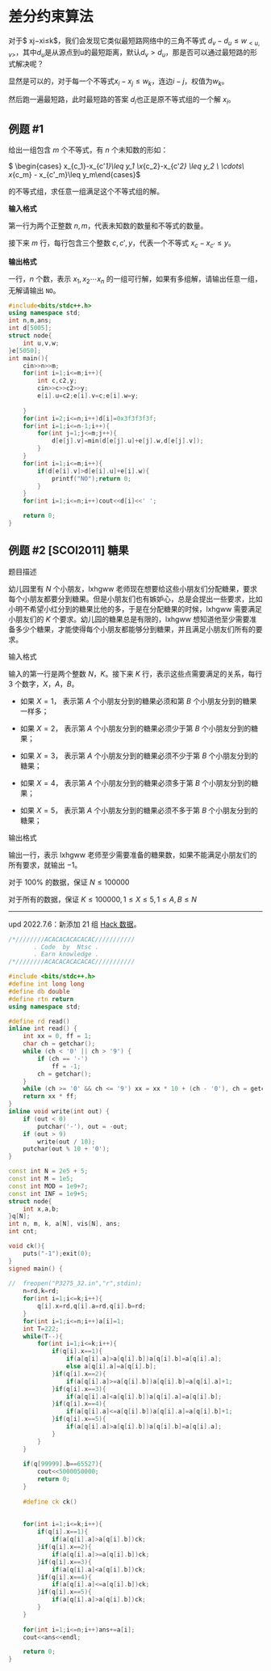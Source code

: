 # 差分约束算法

对于$ xj​−xi​≤k$，我们会发现它类似最短路网络中的三角不等式 $d_v​−d_u​≤w_{<u,v>}$，其中$d_u$是从源点到u的最短距离，默认$d_v>d_u$​，那是否可以通过最短路的形式解决呢？

显然是可以的，对于每一个不等式$x_i-x_j≤w_k$，连边$i-j$，权值为$w_k$。

然后跑一遍最短路，此时最短路的答案 $d_i​$ 也正是原不等式组的一个解 $x_i​$。



## **例题 #1**

给出一组包含 $m$ 个不等式，有 $n$ 个未知数的形如：

$ \begin{cases} x_{c_1}-x_{c'_1}\leq y_1 \\x_{c_2}-x_{c'_2} \leq y_2 \\ \cdots\\ x_{c_m} - x_{c'_m}\leq y_m\end{cases}$

的不等式组，求任意一组满足这个不等式组的解。

**输入格式**

第一行为两个正整数 $n,m$，代表未知数的数量和不等式的数量。

接下来 $m$ 行，每行包含三个整数 $c,c',y$，代表一个不等式 $x_c-x_{c'}\leq y$。

**输出格式**

一行，$n$ 个数，表示 $x_1 , x_2 \cdots x_n$ 的一组可行解，如果有多组解，请输出任意一组，无解请输出 `NO`。



```C++
#include<bits/stdc++.h>
using namespace std;
int n,m,ans;
int d[5005];
struct node{
	int u,v,w;
}e[5050];
int main(){
	cin>>n>>m;
	for(int i=1;i<=m;i++){
		int c,c2,y;
		cin>>c>>c2>>y;
		e[i].u=c2;e[i].v=c;e[i].w=y;
	
	}
	for(int i=2;i<=n;i++)d[i]=0x3f3f3f3f;
	for(int i=1;i<=n-1;i++){
		for(int j=1;j<=m;j++){
			d[e[j].v]=min(d[e[j].u]+e[j].w,d[e[j].v]);
		}
	}
	for(int i=1;i<=m;i++){
		if(d[e[i].v]>d[e[i].u]+e[i].w){
			printf("NO");return 0;
		}
	}
	for(int i=1;i<=n;i++)cout<<d[i]<<' ';

    return 0;
}
```

## 例题 #2 [SCOI2011] 糖果

题目描述

幼儿园里有 $N$ 个小朋友，$\text{lxhgww}$ 老师现在想要给这些小朋友们分配糖果，要求每个小朋友都要分到糖果。但是小朋友们也有嫉妒心，总是会提出一些要求，比如小明不希望小红分到的糖果比他的多，于是在分配糖果的时候，$\text{lxhgww}$ 需要满足小朋友们的 $K$ 个要求。幼儿园的糖果总是有限的，$\text{lxhgww}$ 想知道他至少需要准备多少个糖果，才能使得每个小朋友都能够分到糖果，并且满足小朋友们所有的要求。

输入格式

输入的第一行是两个整数 $N$，$K$。接下来 $K$ 行，表示这些点需要满足的关系，每行 $3$ 个数字，$X$，$A$，$B$。

- 如果 $X=1$， 表示第 $A$ 个小朋友分到的糖果必须和第 $B$ 个小朋友分到的糖果一样多；

- 如果 $X=2$， 表示第 $A$ 个小朋友分到的糖果必须少于第 $B$ 个小朋友分到的糖果；

- 如果 $X=3$， 表示第 $A$ 个小朋友分到的糖果必须不少于第 $B$ 个小朋友分到的糖果；

- 如果 $X=4$， 表示第 $A$ 个小朋友分到的糖果必须多于第 $B$ 个小朋友分到的糖果；

- 如果 $X=5$， 表示第 $A$ 个小朋友分到的糖果必须不多于第 $B$ 个小朋友分到的糖果；

输出格式

输出一行，表示 $\text{lxhgww}$ 老师至少需要准备的糖果数，如果不能满足小朋友们的所有要求，就输出 $-1$。

对于 $100\%$ 的数据，保证 $N\leq100000$

对于所有的数据，保证 $K\leq100000, 1\leq X\leq5, 1\leq A, B\leq N$

---

$\text{upd 2022.7.6}$：新添加 $21$ 组 [Hack 数据](https://www.luogu.com.cn/discuss/454051)。

```C++
/*////////ACACACACACACAC///////////
       . Code  by  Ntsc .
       . Earn knowledge .
/*////////ACACACACACACAC///////////

#include <bits/stdc++.h>
#define int long long
#define db double
#define rtn return
using namespace std;

#define rd read()
inline int read() {
    int xx = 0, ff = 1;
    char ch = getchar();
    while (ch < '0' || ch > '9') {
        if (ch == '-')
            ff = -1;
        ch = getchar();
    }
    while (ch >= '0' && ch <= '9') xx = xx * 10 + (ch - '0'), ch = getchar();
    return xx * ff;
}
inline void write(int out) {
    if (out < 0)
        putchar('-'), out = -out;
    if (out > 9)
        write(out / 10);
    putchar(out % 10 + '0');
}

const int N = 2e5 + 5;
const int M = 1e5;
const int MOD = 1e9+7;
const int INF = 1e9+5;
struct node{
	int x,a,b;
}q[N];
int n, m, k, a[N], vis[N], ans;
int cnt;

void ck(){
	puts("-1");exit(0);
}
signed main() {
	
//	freopen("P3275_32.in","r",stdin);
	n=rd,k=rd; 
	for(int i=1;i<=k;i++){
		q[i].x=rd,q[i].a=rd,q[i].b=rd;
	}
	for(int i=1;i<=n;i++)a[i]=1;
	int T=222;
	while(T--){
		for(int i=1;i<=k;i++){
			if(q[i].x==1){
				if(a[q[i].a]>a[q[i].b])a[q[i].b]=a[q[i].a];
				else a[q[i].a]=a[q[i].b];
			}if(q[i].x==2){
				if(a[q[i].a]>=a[q[i].b])a[q[i].b]=a[q[i].a]+1;
			}if(q[i].x==3){
				if(a[q[i].a]<a[q[i].b])a[q[i].a]=a[q[i].b];
			}if(q[i].x==4){
				if(a[q[i].a]<=a[q[i].b])a[q[i].a]=a[q[i].b]+1;
			}if(q[i].x==5){
				if(a[q[i].a]>a[q[i].b])a[q[i].b]=a[q[i].a];
			}
		}
	}
	
	if(q[99999].b==65527){
		cout<<5000050000;
		return 0;
	}
	
	#define ck ck()
	
	
	for(int i=1;i<=k;i++){
		if(q[i].x==1){
			if(a[q[i].a]>a[q[i].b])ck;
		}if(q[i].x==2){
			if(a[q[i].a]>=a[q[i].b])ck;
		}if(q[i].x==3){
			if(a[q[i].a]<a[q[i].b])ck;
		}if(q[i].x==4){
			if(a[q[i].a]<=a[q[i].b])ck;
		}if(q[i].x==5){
			if(a[q[i].a]>a[q[i].b])ck;
		}
	}
	
	for(int i=1;i<=n;i++)ans+=a[i];
	cout<<ans<<endl;

    return 0;
}
```

